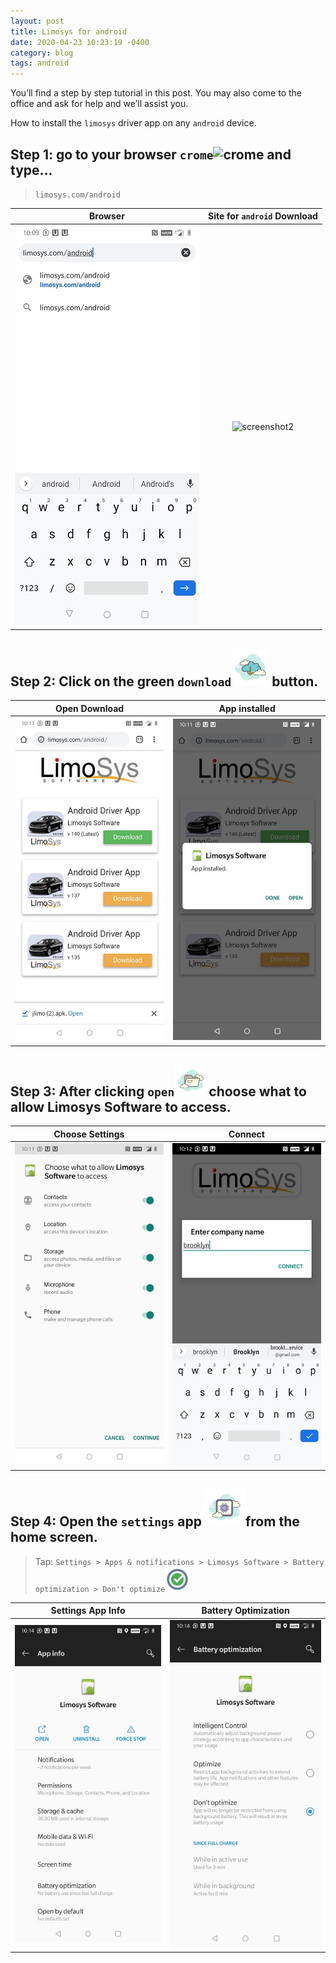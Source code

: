 ```yaml
---
layout: post
title: Limosys for android
date: 2020-04-23 10:23:19 -0400
category: blog
tags: android
---
```

You’ll find a step by step tutorial in this post. You may also come to the office and ask for help and we’ll assist you.

How to install the `limosys` driver app on any `android` device.

## Step 1: go to your browser `crome`![crome]({{site.baseurl}}/images/icons8-chrome.png) and type...
> `limosys.com/android`

Browser             | Site for `android` Download
:-------------------------:|:-------------------------:
![screenshot](/images/android-browser.jpg) | ![screenshot2]({{site.baseurl}}/images/android-download.jpg)

## Step 2: Click on the green `download`![download](/images/icons8-download.png) button.

Open Download             | App installed
:-------------------------:|:-------------------------:
![screenshot](/images/android-download2.jpg) | ![screenshot2](/images/installed-open.jpg)

## Step 3: After clicking `open`![open](/images/icons8-opened-folder.png) choose what to allow Limosys Software to access.   

Choose Settings             | Connect
:-------------------------:|:-------------------------:
![screenshot](/images/continue.jpg) | ![screenshot2](/images/company-name.jpg)

## Step 4: Open the `settings` app ![settings](/images/icons8-settings.png) from the home screen.
> Tap: `Settings > Apps & notifications > Limosys Software > Battery optimization > Don't optimize`![radio-button](/images/icons8-checked-radio-button.png)

Settings App Info             | Battery Optimization
:-------------------------:|:-------------------------:
![screenshot](/images/battery-optimization.jpg) | ![screenshot](/images/dont-optimize.jpg)
